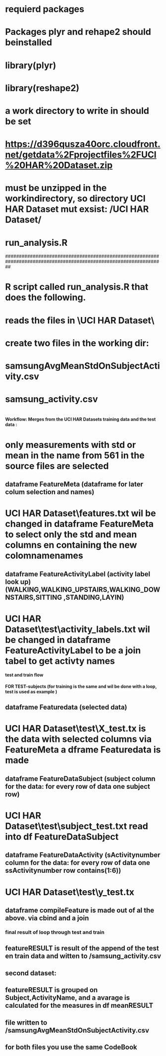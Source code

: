 # requierd packages
# Packages plyr and rehape2 should beinstalled
# library(plyr)
# library(reshape2)

# a work directory to write in should be set

# https://d396qusza40orc.cloudfront.net/getdata%2Fprojectfiles%2FUCI%20HAR%20Dataset.zip
# must be unzipped in the workindirectory,  so directory UCI HAR Dataset  mut exsist:  <wrkdir>/UCI HAR Dataset/



# run_analysis.R 
##################################################################################################################
# R script called run_analysis.R that does the following. 
# reads the files in <workdir>\UCI HAR Dataset\
# create two  files in the working dir:
# samsungAvgMeanStdOnSubjectActivity.csv  	
# samsung_activity.csv 					
#

#### Workflow: Merges from the UCI HAR Datasets training data  and the  test data :  
#     only  measurements with std or mean in the name from 561 in the source files are selected
##   dataframe FeatureMeta  (dataframe for later colum selection and names)
#        UCI HAR Dataset\features.txt  wil be changed in  dataframe FeatureMeta  to select only the std and mean columns en containing the new colomnamenames
##   dataframe FeatureActivityLabel  (activity label look up) (WALKING,WALKING_UPSTAIRS,WALKING_DOWNSTAIRS,SITTING ,STANDING,LAYIN)
#        UCI HAR Dataset\test\activity_labels.txt wil be changed in dataframe FeatureActivityLabel  to be a join tabel to get  activty names

####  test and train flow
####  FOR TEST-subjects (for training is the same and wil be done with a loop, test is used as example )
##   dataframe Featuredata (selected data)
#        UCI HAR Dataset\test\X_test.tx is the data with selected columns via FeatureMeta a dframe Featuredata is made
##   dataframe FeatureDataSubject  (subject column for the data: for every row of data one subject row)
#        UCI HAR Dataset\test\subject_test.txt read into df FeatureDataSubject
##   dataframe FeatureDataActivity (sActivitynumber column for the data: for every row of data one ssActivitynumber row  contains(1:6))
#        UCI HAR Dataset\test\y_test.tx 
##  dataframe compileFeature  is made out of al the above. via cbind and a join

### final result of loop through test and train
##  featureRESULT   is  result of the append of the test en train data and witten to <workdr>/samsung_activity.csv 

##  second  dataset:
##  featureRESULT is grouped on Subject,ActivityName, and a avarage is calculated for the measures  in df meanRESULT
##  file written to <workdir>/samsungAvgMeanStdOnSubjectActivity.csv
##
##  for both files you use the same CodeBook








